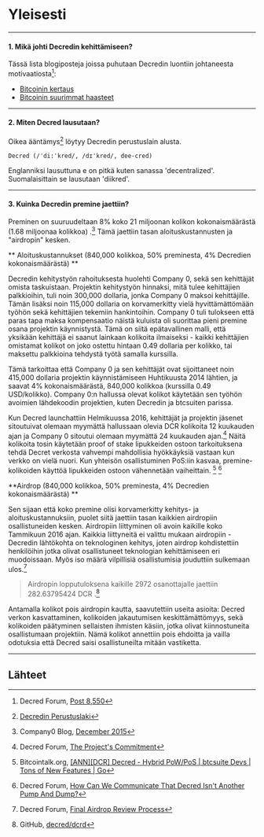 # <i class="fa fa-question-circle"></i>Yleisesti

---

#### 1. Mikä johti Decredin kehittämiseen?

Tässä lista blogiposteja joissa puhutaan Decredin luontiin johtaneesta motivaatiosta[^8550]:

* [Bitcoinin kertaus](https://blog.companyzero.com/2015/12/iterating-bitcoin/)
* [Bitcoinin suurimmat haasteet](https://blog.companyzero.com/2015/11/bitcoins-biggest-challenges/)

---

#### 2. Miten Decred lausutaan?

Oikea ääntämys[^14482] löytyy Decredin perustuslain alusta.

```no-highlight
Decred (/ˈdi:ˈkred/, /dɪˈkred/, dee-cred)
```

Englanniksi lausuttuna e on pitkä kuten sanassa 'decentralized'. Suomalaisittain se lausutaan 'diikred'.

---

#### 3. Kuinka Decredin premine jaettiin?

Preminen on suuruudeltaan 8% koko 21 miljoonan kolikon kokonaismäärästä (1.68 miljoonaa kolikkoa) .[^1] Tämä jaettiin tasan aloituskustannusten ja "airdropin" kesken.

** Aloituskustannukset (840,000 kolikkoa, 50% preminesta, 4% Decredien kokonaismäärästä) **

Decredin kehitystyön rahoituksesta huolehti Company 0, sekä sen kehittäjät omista taskuistaan. Projektin kehitystyön hinnaksi, mitä tulee kehittäjien palkkioihin, tuli noin 300,000 dollaria, jonka Company 0 maksoi kehittäjille. Tämän lisäksi noin 115,000 dollaria on korvamerkitty vielä hyvittämättömään työhön sekä kehittäjien tekemiin hankintoihin. Company 0 tuli tulokseen että paras tapa maksa kompensaatio näistä kuluista oli suorittaa pieni premine osana projektin käynnistystä. Tämä on siitä epätavallinen malli, että yksikään kehittäjä ei saanut lainkaan kolikoita ilmaiseksi - kaikki kehittäjien omistamat kolikot on joko ostettu hintaan 0.49 dollaria per kolikko, tai maksettu palkkioina tehdystä työtä samalla kurssilla.

Tämä tarkoittaa että Company 0 ja sen kehittäjät ovat sijoittaneet noin 415,000 dollaria projektin käynnistämiseen Huhtikuusta 2014 lähtien, ja saavat 4% kokonaismäärästä, 840,000 kolikkoa (kurssilla 0.49 USD/kolikko). Company 0:n hallussa olevat kolikot käytetään sen työhön avoimien lähdekoodin projektien, kuten Decredin ja btcsuiten parissa.

Kun Decred launchattiin Helmikuussa 2016, kehittäjät ja projektin jäsenet sitoutuivat olemaan myymättä hallussaan olevia DCR kolikoita 12 kuukauden ajan ja Company 0 sitoutui olemaan myymättä 24 kuukauden ajan.[^4] Näitä kolikoita tosin käytetään proof of stake lipukkeiden ostoon tarkoituksena tehdä Decret verkosta vahvempi mahdollisia hyökkäyksiä vastaan kun verkko on vielä nuori. Kun yhteisön osallistuminen PoS:iin kasvaa, premine-kolikoiden käyttöä lipukkeiden ostoon vähennetään vaiheittain. [^5] [^6]


 **Airdrop (840,000 kolikkoa, 50% preminesta, 4% Decredien kokonaismäärästä) **

Sen sijaan että koko premine olisi korvamerkitty kehitys- ja aloituskustannuksiin, puolet siitä jaettiin tasan kaikkien airdropiin osallistuneiden kesken. Airdropiin liittyminen oli avoin kaikille koko Tammikuun 2016 ajan. Kaikkia liittyneitä ei valittu mukaan airdropiin - Decredin lähtökohta on teknologinen kehitys, joten airdrop kohdistettiin henkilöihin jotka olivat osallistuneet teknologian kehittämiseen eri muodoissaan. Myös iso määrä vilpillisiä osallistumisia jouduttiin sulkemaan ulos.[^3]  

> Airdropin lopputuloksena kaikille 2972 osanottajalle jaettiin 282.63795424 DCR .[^2]

Antamalla kolikot pois airdropin kautta, saavutettiin useita asioita: Decred verkon kasvattaminen, kolikoiden jakautumisen keskittämättömyys, sekä kolikoiden päätyminen sellaisten ihmisten käsiin, jotka olivat kiinnostuneita osallistumaan projektiin. Nämä kolikot annettiin pois ehdoitta ja vailla odotuksia että Decred saisi osallistuneilta mitään vastiketta.



---

## <i class="fa fa-book"></i> Lähteet

[^8550]: Decred Forum, [Post 8,550](https://forum.decred.org/threads/567/#post-8550)
[^14482]: [Decredin Perustuslaki](/getting-started/constitution.md)
[^1]: Company0 Blog, [December 2015](https://blog.companyzero.com/2015/12/decred-rethink-digital-currency/)
[^3]: Decred Forum, [Final Airdrop Review Process](https://forum.decred.org/threads/final-airdrop-review-process.534/)
[^2]: GitHub, [decred/dcrd](https://github.com/decred/dcrd/blob/216aa759fa64e5a13ca8a4608e6c80a0f87eff85/chaincfg/premine.go)
[^4]: Decred Forum, [The Project's Commitment](https://forum.decred.org/threads/the-projects-commitment.730/)
[^5]: Bitcointalk.org, [[ANN][DCR] Decred - Hybrid PoW/PoS | btcsuite Devs | Tons of New Features | Go](https://bitcointalk.org/index.php?topic=1290358.msg13412287#msg13412287)
[^6]: Decred Forum, [How Can We Communicate That Decred Isn't Another Pump And Dump?](https://forum.decred.org/threads/how-can-we-communicate-that-decred-isnt-another-pump-and-dump.96/page-2#post-2220)
